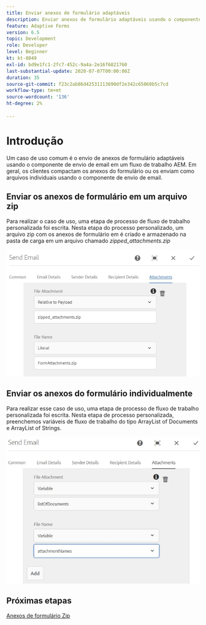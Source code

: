 ```yaml
---
title: Enviar anexos de formulário adaptáveis
description: Enviar anexos de formulário adaptáveis usando o componente de envio de email
feature: Adaptive Forms
version: 6.5
topic: Development
role: Developer
level: Beginner
kt: kt-8049
exl-id: bd9e1fc1-2fc7-452c-9a4a-2e16f6821760
last-substantial-update: 2020-07-07T00:00:00Z
duration: 35
source-git-commit: f23c2ab86d42531113690df2e342c65060b5c7cd
workflow-type: tm+mt
source-wordcount: '136'
ht-degree: 2%

---
```


# Introdução



Um caso de uso comum é o envio de anexos de formulário adaptáveis usando o componente de envio de email em um fluxo de trabalho AEM.
Em geral, os clientes compactam os anexos do formulário ou os enviam como arquivos individuais usando o componente de envio de email.

## Enviar os anexos de formulário em um arquivo zip

Para realizar o caso de uso, uma etapa de processo de fluxo de trabalho personalizada foi escrita. Nesta etapa do processo personalizado, um arquivo zip com os anexos de formulário em é criado e armazenado na pasta de carga em um arquivo chamado *zipped_attachments.zip*

![send-form-attachments](assets/send-form-attachments.JPG)

## Enviar os anexos do formulário individualmente

Para realizar esse caso de uso, uma etapa de processo de fluxo de trabalho personalizada foi escrita. Nesta etapa de processo personalizada, preenchemos variáveis de fluxo de trabalho do tipo ArrayList of Documents e ArrayList of Strings.

![send-list-of-documents](assets/send-list-of-documents.JPG)

## Próximas etapas

[Anexos de formulário Zip](./custom-process-step.md)
